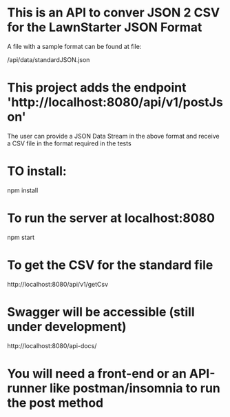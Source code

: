 # This is an API to conver JSON 2 CSV for the LawnStarter JSON Format

A file with a sample format can be found at file:

/api/data/standardJSON.json

# This project adds the endpoint 'http://localhost:8080/api/v1/postJson'

The user can provide a JSON Data Stream in the above format and receive a CSV file in the format required in the tests

# TO install:

npm install

# To run the server at localhost:8080

npm start

# To get the CSV for the standard file

http://localhost:8080/api/v1/getCsv

# Swagger will be accessible (still under development)

http://localhost:8080/api-docs/

# You will need a front-end or an API-runner like postman/insomnia to run the post method